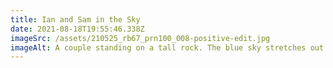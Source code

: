 ```yaml
---
title: Ian and Sam in the Sky
date: 2021-08-18T19:55:46.338Z
imageSrc: /assets/210525_rb67_prn100_008-positive-edit.jpg
imageAlt: A couple standing on a tall rock. The blue sky stretches out in front of them.
---
```

